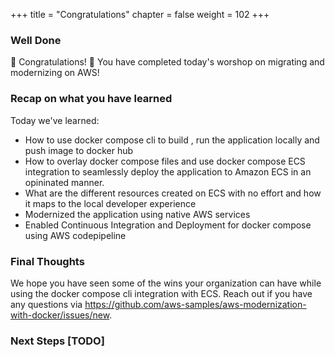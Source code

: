 +++
title = "Congratulations"
chapter = false
weight = 102
+++

### Well Done

🎉 Congratulations! 🎉 You have completed today's worshop on migrating and modernizing on AWS! 

### Recap on what you have learned
Today we've learned:

+ How to use docker compose cli to build , run the application locally and push image to docker hub
+ How to overlay docker compose files and use docker compose ECS integration to seamlessly deploy the application to Amazon ECS in an opininated manner.
+ What are the different resources created on ECS with no effort and how it maps to the local developer experience
+ Modernized the application using native AWS services
+ Enabled Continuous Integration and Deployment for docker compose using AWS codepipeline

### Final Thoughts
We hope you have seen some of the wins your organization can have while using the docker compose cli integration with ECS. Reach out if you have any questions via https://github.com/aws-samples/aws-modernization-with-docker/issues/new.


### Next Steps [TODO]



